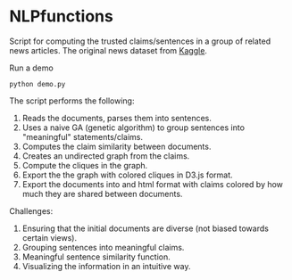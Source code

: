 # NLPfunctions

Script for computing the trusted claims/sentences in a group of related news articles. The original news dataset from [Kaggle](https://www.kaggle.com/snapcrack/all-the-news).

Run a demo
```
python demo.py
```

The script performs the following:
1. Reads the documents, parses them into sentences.
2. Uses a naive GA (genetic algorithm) to group sentences into "meaningful" statements/claims.
3. Computes the claim similarity between documents.
4. Creates an undirected graph from the claims.
5. Compute the cliques in the graph.
6. Export the the graph with colored cliques in D3.js format.
7. Export the documents into and html format with claims colored by how much they are shared between documents.

Challenges:
1. Ensuring that the initial documents are diverse (not biased towards certain views).
2. Grouping sentences into meaningful claims.
3. Meaningful sentence similarity function.
4. Visualizing the information in an intuitive way.